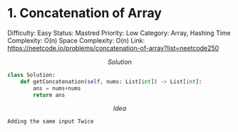 # 1. Concatenation of Array

Difficulty: Easy
Status: Mastred
Priority: Low
Category: Array, Hashing
Time Complexity: O(n)
Space Complexity: O(n)
Link: https://neetcode.io/problems/concatenation-of-array?list=neetcode250

$$
Solution
$$

```python
class Solution:
    def getConcatenation(self, nums: List[int]) -> List[int]:
        ans = nums+nums
        return ans
```

$$
Idea
$$

```
Adding the same input Twice
```